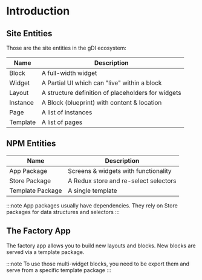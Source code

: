 # Introduction

## Site Entities

Those are the site entities in the gDI ecosystem:

| Name     | Description                                        |
| -------- | -------------------------------------------------- |
| Block    | A full-width widget                                |
| Widget   | A Partial UI which can "live" within a block       |
| Layout   | A structure definition of placeholders for widgets |
| Instance | A Block (blueprint) with content & location        |
| Page     | A list of instances                                |
| Template | A list of pages                                    |

## NPM Entities

| Name             | Description                           |
| ---------------- | ------------------------------------- |
| App Package      | Screens & widgets with functionality  |
| Store Package    | A Redux store and re-select selectors |
| Template Package | A single template                     |

:::note
App packages usually have dependencies. They rely on Store packages for data structures and selectors
:::

## The Factory App

The factory app allows you to build new layouts and blocks. New blocks are served via a template package.

:::note
To use those multi-widget blocks, you need to be export them and serve from a specific template package
:::
